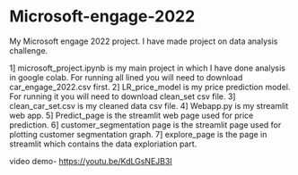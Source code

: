 # Microsoft-engage-2022
My Microsoft engage 2022 project. I have made project on data analysis challenge.


1] microsoft_project.ipynb is my main project in which I have done analysis in google colab. For running all lined you will need to download car_engage_2022.csv first.
2] LR_price_model is my price prediction model. For running it you will need to download clean_set csv file.
3] clean_car_set.csv is my cleaned data csv file.
4] Webapp.py is my streamlit web app.
5] Predict_page is the streamlit web page used for price prediction.
6] customer_segmentation page is the streamlit page used for plotting customer segmentation graph.
7] explore_page is the page in streamlit which contains the data exploriation part.

video demo- https://youtu.be/KdLGsNEJB3I
